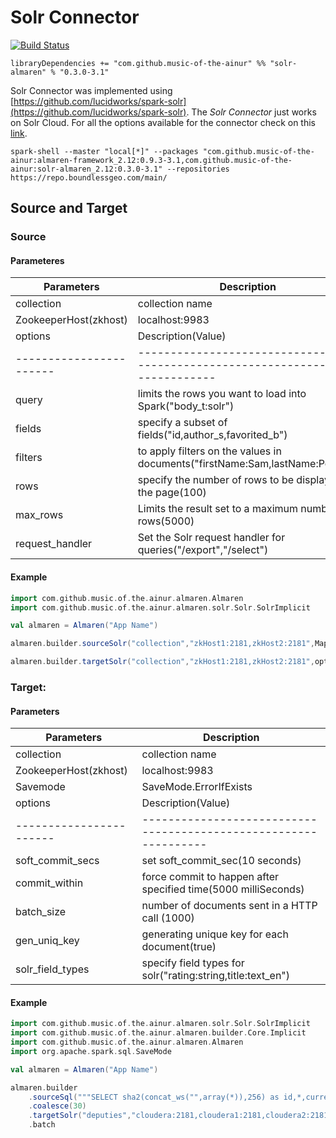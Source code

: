 # Solr Connector

[![Build Status](https://travis-ci.com/music-of-the-ainur/solr.almaren.svg?branch=master)](https://travis-ci.com/music-of-the-ainur/solr.almaren)

```
libraryDependencies += "com.github.music-of-the-ainur" %% "solr-almaren" % "0.3.0-3.1"
```

Solr Connector was implemented using [https://github.com/lucidworks/spark-solr](https://github.com/lucidworks/spark-solr). The *Solr Connector* just works on Solr Cloud.
For all the options available for the connector check on this [link](https://github.com/lucidworks/spark-solr#configuration-and-tuning).

```
spark-shell --master "local[*]" --packages "com.github.music-of-the-ainur:almaren-framework_2.12:0.9.3-3.1,com.github.music-of-the-ainur:solr-almaren_2.12:0.3.0-3.1" --repositories https://repo.boundlessgeo.com/main/
```


## Source and Target

### Source 
#### Parameteres

| Parameters            | Description                                                                  |
|-----------------------|------------------------------------------------------------------------------|
| collection            | collection name                                                              |
| ZookeeperHost(zkhost) | localhost:9983                                                               |
| options               | Description(Value)                                                           |
|-----------------------|------------------------------------------------------------------------------|
| query                 | limits the rows you want to load into Spark("body_t:solr")                   |
| fields                | specify a subset of fields("id,author_s,favorited_b")                        |
| filters               | to apply filters on the values in documents("firstName:Sam,lastName:Powell") |
| rows                  | specify the number of rows to be displayed on the page(100)                  |
| max_rows              | Limits the result set to a maximum number of rows(5000)                      |
| request_handler       | Set the Solr request handler for queries("/export","/select")                |
#### Example


```scala
import com.github.music.of.the.ainur.almaren.Almaren
import com.github.music.of.the.ainur.almaren.solr.Solr.SolrImplicit

val almaren = Almaren("App Name")

almaren.builder.sourceSolr("collection","zkHost1:2181,zkHost2:2181",Map("field_names" -> "first_name,last_name","rows" -> 100))

almaren.builder.targetSolr("collection","zkHost1:2181,zkHost2:2181",options)

```



### Target:
#### Parameters

| Parameters            | Description                                                    |
|-----------------------|----------------------------------------------------------------|
| collection            | collection name                                                |
| ZookeeperHost(zkhost) | localhost:9983                                                 |
| Savemode              | SaveMode.ErrorIfExists                                         |
| options               | Description(Value)                                             |
|-----------------------|----------------------------------------------------------------|
| soft_commit_secs      | set soft_commit_sec(10 seconds)                                |
| commit_within         | force commit to happen after specified time(5000 milliSeconds) |
| batch_size            | number of documents sent in a HTTP call (1000)                 |
| gen_uniq_key          | generating unique key for each document(true)                  |
| solr_field_types      | specify field types for solr("rating:string,title:text_en")    |

#### Example

```scala
import com.github.music.of.the.ainur.almaren.solr.Solr.SolrImplicit
import com.github.music.of.the.ainur.almaren.builder.Core.Implicit
import com.github.music.of.the.ainur.almaren.Almaren
import org.apache.spark.sql.SaveMode

val almaren = Almaren("App Name")

almaren.builder
    .sourceSql("""SELECT sha2(concat_ws("",array(*)),256) as id,*,current_timestamp from deputies""")
    .coalesce(30)
    .targetSolr("deputies","cloudera:2181,cloudera1:2181,cloudera2:2181/solr",Map("batch_size" -> "100000","commit_within" -> "10000"),SaveMode.Overwrite)
    .batch
```

